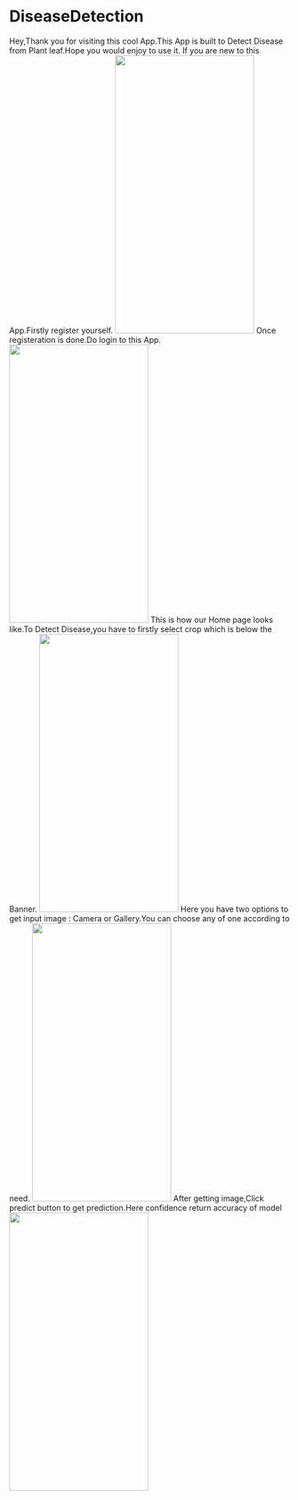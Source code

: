 # DiseaseDetection
Hey,Thank you for visiting this cool App.This App is built to Detect Disease from Plant leaf.Hope you would enjoy to use it.
If you are new to this App.Firstly register yourself.
<img src="https://user-images.githubusercontent.com/73284462/221853321-f111921a-5a83-457a-8a34-2df0d72cbe49.jpg" width="250" height="500">
Once registeration is done.Do login to this App.
<img src="https://user-images.githubusercontent.com/73284462/221853260-73e366d3-72e1-4d7e-95c4-dd6279071cd6.jpg" width="250" height="500">
This is how our Home page looks like.To Detect Disease,you have to firstly select crop which is below the Banner.
<img src="https://user-images.githubusercontent.com/73284462/221853361-450979c3-9404-4c01-8720-b7d69c8b2ea9.jpg" width="250" height="500">
Here you have two options to get input image : Camera or Gallery.You can choose any of one according to need.
<img src="https://user-images.githubusercontent.com/73284462/221853388-045b37d7-fcc2-4c57-b918-baf697a13d65.jpg" width="250" height="500">
After getting image,Click predict button to get prediction.Here confidence return accuracy of model
<img src="https://user-images.githubusercontent.com/73284462/221853556-b4498cd5-360f-4605-a959-240c507b73e8.jpg" width="250" height="500">
